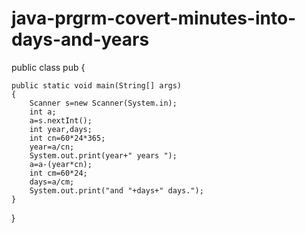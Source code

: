 # java-prgrm-covert-minutes-into-days-and-years
public class pub {

	public static void main(String[] args) 
	{
		Scanner s=new Scanner(System.in);
		int a;
		a=s.nextInt();
		int year,days;
		int cn=60*24*365;
		year=a/cn;
		System.out.print(year+" years ");
		a=a-(year*cn);
		int cm=60*24;
		days=a/cm;
		System.out.print("and "+days+" days.");
	}
}
